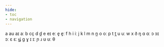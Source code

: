 ```yaml
---
hide:
- toc
- navigation
---
```

a
au
aɪ
aː
b
cç
d
d̪
e
eɪ
eː
e̥
e̥ː
f
h
i
iː
j
k
l
m
n
n̪
o
oː
p
t
t̪
u
uː
w
x
ð
ŋ
ɑ
ɑː
ɔ
ɔɪ
ɔː
ɛ
ɛː
ɟʝ
ɡ
ɣ
ɪ
ɪː
ɲ
ɹ
ʊ
ʊː
θ

